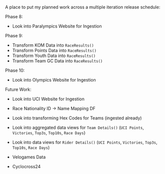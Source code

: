 A place to put my planned work across a multiple iteration release schedule:

Phase 8:
- Look into Paralympics Website for Ingestion

Phase 9:
- Transform KOM Data into `RaceResults()`
- Transform Points Data into `RaceResults()`
- Transform Youth Data into `RaceResults()`
- Transform Team GC Data into `RaceResults()`

Phase 10:
- Look into Olympics Website for Ingestion

Future Work:
- Look into UCI Website for Ingestion

- Race Nationality ID -> Name Mapping DF
- Look into transforming Hex Codes for Teams (ingested already)
- Look into aggregated data views for `Team Details()` (`UCI Points`, `Victories`, `Top3s`, `Top10s`, `Race Days`)
- Look into data views for `Rider Details()` (`UCI Points`, `Victories`, `Top3s`, `Top10s`, `Race Days`)
- Velogames Data
- Cyclocross24
